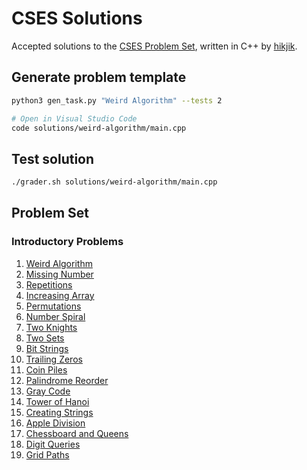 # CSES Solutions

Accepted solutions to the [CSES Problem Set](https://cses.fi/problemset/), written in C++ by [hikjik](https://cses.fi/user/147386).

## Generate problem template

```bash
python3 gen_task.py "Weird Algorithm" --tests 2

# Open in Visual Studio Code
code solutions/weird-algorithm/main.cpp
```

## Test solution

```bash
./grader.sh solutions/weird-algorithm/main.cpp
```

## Problem Set

### Introductory Problems

1. [Weird Algorithm](/solutions/weird-algorithm/main.cpp)
1. [Missing Number](/solutions/missing-number/main.cpp)
1. [Repetitions](/solutions/repetitions/main.cpp)
1. [Increasing Array](/solutions/increasing-array/main.cpp)
1. [Permutations](/solutions/permutations/main.cpp)
1. [Number Spiral](/solutions/number-spiral/main.cpp)
1. [Two Knights](/solutions/two-knights/main.cpp)
1. [Two Sets](/solutions/two-sets/main.cpp)
1. [Bit Strings](/solutions/bit-strings/main.cpp)
1. [Trailing Zeros](/solutions/trailing-zeros/main.cpp)
1. [Coin Piles](/solutions/coin-piles/main.cpp)
1. [Palindrome Reorder](/solutions/palindrome-reorder/main.cpp)
1. [Gray Code](/solutions/gray-code/main.cpp)
1. [Tower of Hanoi](/solutions/tower-of-hanoi/main.cpp)
1. [Creating Strings](/solutions/creating-strings/main.cpp)
1. [Apple Division](/solutions/apple-division/main.cpp)
1. [Chessboard and Queens](/solutions/chessboard-and-queens/main.cpp)
1. [Digit Queries](/solutions/digit-queries/main.cpp)
1. [Grid Paths](/solutions/grid-paths/main.cpp)

